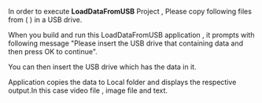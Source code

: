 In order to execute **LoadDataFromUSB** Project , Please copy following files from ( ) in a USB drive.

When you build and run this LoadDataFromUSB application , it prompts with following message "Please insert the USB drive that containing data and then press OK to continue".

You can then insert the USB drive which has the data in it.

Application copies the data to Local folder and displays the respective output.In this case video file , image file and text.
